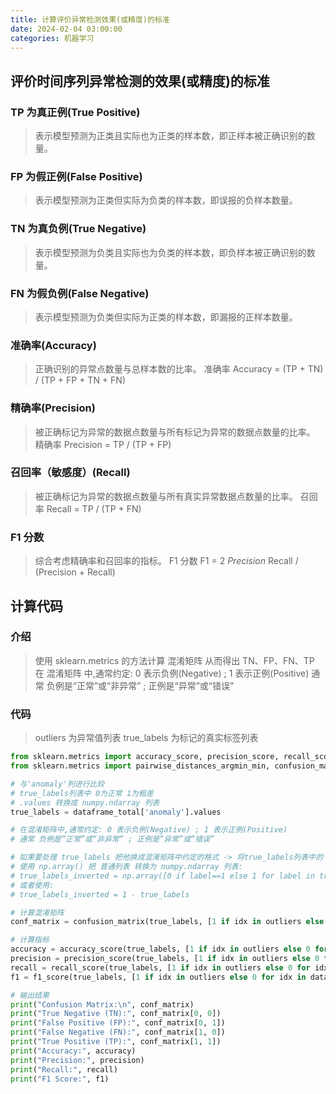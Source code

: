 ```yaml
---
title: 计算评价异常检测效果(或精度)的标准
date: 2024-02-04 03:00:00
categories: 机器学习
---
```


## 评价时间序列异常检测的效果(或精度)的标准

### TP 为真正例(True Positive)

> 表示模型预测为正类且实际也为正类的样本数，即正样本被正确识别的数量。

### FP 为假正例(False Positive)

> 表示模型预测为正类但实际为负类的样本数，即误报的负样本数量。

### TN 为真负例(True Negative)

> 表示模型预测为负类且实际也为负类的样本数，即负样本被正确识别的数量。

### FN 为假负例(False Negative)

> 表示模型预测为负类但实际为正类的样本数，即漏报的正样本数量。

### 准确率(Accuracy)

> 正确识别的异常点数量与总样本数的比率。
> 准确率 Accuracy = (TP + TN) / (TP + FP + TN + FN)

### 精确率(Precision)

> 被正确标记为异常的数据点数量与所有标记为异常的数据点数量的比率。
> 精确率 Precision = TP / (TP + FP)

### 召回率（敏感度）(Recall)

> 被正确标记为异常的数据点数量与所有真实异常数据点数量的比率。
> 召回率 Recall = TP / (TP + FN)

### F1 分数

> 综合考虑精确率和召回率的指标。
> F1 分数 F1 = 2 *Precision* Recall / (Precision + Recall)

## 计算代码

### 介绍

> 使用 sklearn.metrics 的方法计算 混淆矩阵 从而得出 TN、FP、FN、TP
> 在 混淆矩阵 中,通常约定: 0 表示负例(Negative) ; 1 表示正例(Positive)
> 通常 负例是“正常”或“非异常” ; 正例是“异常”或“错误”

### 代码

> outliers 为异常值列表
> true_labels 为标记的真实标签列表

```python
from sklearn.metrics import accuracy_score, precision_score, recall_score, f1_score
from sklearn.metrics import pairwise_distances_argmin_min, confusion_matrix

# 与'anomaly'列进行比较
# true_labels列表中 0为正常 1为粗差
# .values 转换成 numpy.ndarray 列表
true_labels = dataframe_total['anomaly'].values

# 在混淆矩阵中,通常约定: 0 表示负例(Negative) ; 1 表示正例(Positive)
# 通常 负例是“正常”或“非异常” ; 正例是“异常”或“错误”

# 如果要处理 true_labels 把他换成混淆矩阵中约定的格式 -> 将true_labels列表中的 0变为1 1变为0
# 使用 np.array() 把 普通列表 转换为 numpy.ndarray 列表:
# true_labels_inverted = np.array([0 if label==1 else 1 for label in true_labels]) 
# 或者使用:
# true_labels_inverted = 1 - true_labels

# 计算混淆矩阵
conf_matrix = confusion_matrix(true_labels, [1 if idx in outliers else 0 for idx in dataframe_total.index])

# 计算指标
accuracy = accuracy_score(true_labels, [1 if idx in outliers else 0 for idx in dataframe_total.index])
precision = precision_score(true_labels, [1 if idx in outliers else 0 for idx in dataframe_total.index])
recall = recall_score(true_labels, [1 if idx in outliers else 0 for idx in dataframe_total.index])
f1 = f1_score(true_labels, [1 if idx in outliers else 0 for idx in dataframe_total.index])

# 输出结果
print("Confusion Matrix:\n", conf_matrix)
print("True Negative (TN):", conf_matrix[0, 0])
print("False Positive (FP):", conf_matrix[0, 1])
print("False Negative (FN):", conf_matrix[1, 0])
print("True Positive (TP):", conf_matrix[1, 1])
print("Accuracy:", accuracy)
print("Precision:", precision)
print("Recall:", recall)
print("F1 Score:", f1)
```
